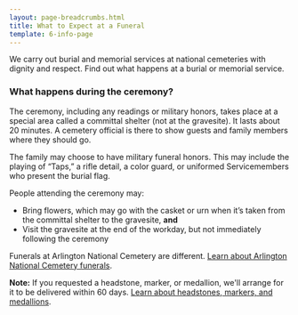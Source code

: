 ```yaml
---
layout: page-breadcrumbs.html
title: What to Expect at a Funeral
template: 6-info-page
---
```


We carry out burial and memorial services at national cemeteries with dignity and respect. Find out what happens at a burial or memorial service. 

### What happens during the ceremony?

The ceremony, including any readings or military honors, takes place at a special area called a committal shelter (not at the gravesite). It lasts about 20 minutes. A cemetery official is there to show guests and family members where they should go. 

The family may choose to have military funeral honors. This may include the playing of “Taps,” a rifle detail, a color guard, or uniformed Servicemembers who present the burial flag. 

People attending the ceremony may:
- Bring flowers, which may go with the casket or urn when it’s taken from the committal shelter to the gravesite, **and**
- Visit the gravesite at the end of the workday, but not immediately following the ceremony

Funerals at Arlington National Cemetery are different. [Learn about Arlington National Cemetery funerals](http://www.arlingtoncemetery.mil/Funerals/About-Funerals). 

**Note:** If you requested a headstone, marker, or medallion, we'll arrange for it to be delivered within 60 days. [Learn about headstones, markers, and medallions](/burials-and-memorials/burial-planning/headstones-markers-medallions/).

